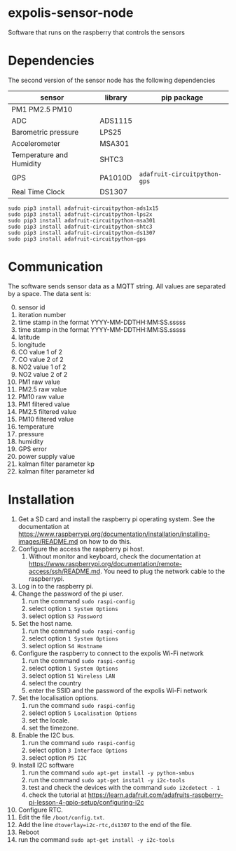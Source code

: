 # expolis-sensor-node
Software that runs on the raspberry that controls the sensors

# Dependencies

The second version of the sensor node has the following dependencies

| sensor                   | library | pip package                 |
|--------------------------|---------|-----------------------------|
| PM1 PM2.5 PM10           |         |                             |
| ADC                      | ADS1115 |                             |
| Barometric pressure      | LPS25   |                             |
| Accelerometer            | MSA301  |                             |
| Temperature and Humidity | SHTC3   |                             |
| GPS                      | PA1010D | `adafruit-circuitpython-gps`|
| Real Time Clock          | DS1307  |                             |

    sudo pip3 install adafruit-circuitpython-ads1x15
    sudo pip3 install adafruit-circuitpython-lps2x
    sudo pip3 install adafruit-circuitpython-msa301
    sudo pip3 install adafruit-circuitpython-shtc3
    sudo pip3 install adafruit-circuitpython-ds1307
    sudo pip3 install adafruit-circuitpython-gps


# Communication

The software sends sensor data as a MQTT string. All values are separated by a space. The data sent is:

0. sensor id
1. iteration number
2. time stamp in the format YYYY-MM-DDTHH:MM:SS.sssss
3. time stamp in the format YYYY-MM-DDTHH:MM:SS.sssss
4. latitude
5. longitude
6. CO value 1 of 2
7. CO value 2 of 2
8. NO2 value 1 of 2
9. NO2 value 2 of 2
10. PM1 raw value
11. PM2.5 raw value
12. PM10 raw value
13. PM1 filtered value
14. PM2.5 filtered value
15. PM10 filtered value
16. temperature
17. pressure
18. humidity
19. GPS error
20. power supply value
21. kalman filter parameter kp
22. kalman filter parameter kd

# Installation

1. Get a SD card and install the raspberry pi operating system.  See the documentation at <https://www.raspberrypi.org/documentation/installation/installing-images/README.md> on how to do this.
2. Configure the access the raspberry pi host.
   1. Without monitor and keyboard, check the documentation at <https://www.raspberrypi.org/documentation/remote-access/ssh/README.md>.  You need to plug the network cable to the raspberrypi.
3. Log in to the raspberry pi.
4. Change the password of the pi user.
   1. run the command `sudo raspi-config`
   2. select option `1 System Options`
   3. select option `S3 Password`
5. Set the host name.
   1. run the command `sudo raspi-config`
   2. select option `1 System Options`
   3. select option `S4 Hostname`
6. Configure the raspberry to connect to the expolis Wi-Fi network
   1. run the command `sudo raspi-config`
   2. select option `1 System Options`
   3. select option `S1 Wireless LAN`
   4. select the country
   5. enter the SSID and the password of the expolis Wi-Fi network
7. Set the localisation options.
   1. run the command `sudo raspi-config`
   2. select option `5 Localisation Options`
   3. set the locale.
   4. set the timezone.
4. Enable the I2C bus.
   1. run the command `sudo raspi-config`
   2. select option `3 Interface Options`
   3. select option `P5 I2C`
5. Install I2C software
   1. run the command `sudo apt-get install -y python-smbus`
   2. run the command `sudo apt-get install -y i2c-tools`
   3. test and check the devices with the command `sudo i2cdetect - 1`
   4. check the tutorial at <https://learn.adafruit.com/adafruits-raspberry-pi-lesson-4-gpio-setup/configuring-i2c>
10. Configure RTC.
   1. Edit the file `/boot/config.txt`.
   2. Add the line `dtoverlay=i2c-rtc,ds1307` to the end of the file.
   3. Reboot
   4. run the command `sudo apt-get install -y i2c-tools`
